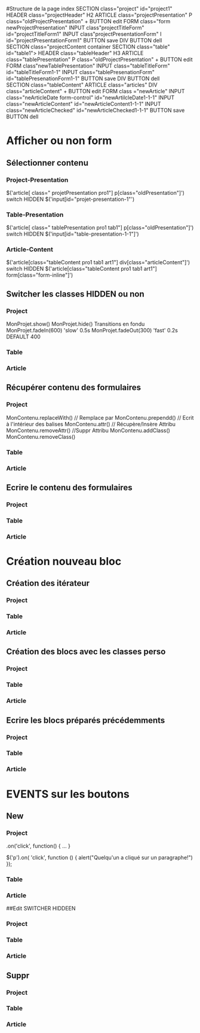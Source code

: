 #Structure de la page index
    SECTION class="project" id="project1"
        HEADER class="projectHeader"
            H2
            ARTICLE class="projectPresentation"
                P class="oldProjectPresentation" + BUTTON edit
                FORM class="form newProjectPresentation"
                    INPUT class"projectTitleForm" id="projectTitleForm1"
                    INPUT class"projectPresentationForm" I id="projectPresentationForm1"
                    BUTTON save
        DIV BUTTON dell    
        SECTION class="projectContent container
            SECTION class="table" id="table1">
                HEADER class="tableHeader"
                    H3
                    ARTICLE class="tablePresentation"
                        P class="oldProjectPresentation" + BUTTON edit
                        FORM class"newTablePresentation"
                            INPUT class="tableTitleForm" id="tableTitleForm1-1"
                            INPUT class="tablePresenationForm" id="tablePresenationForm1-1"
                            BUTTON save
                DIV BUTTON dell  
                SECTION class="tableContent"
                    ARTICLE class="articles"
                        DIV class="articleContent" + BUTTON edit
                        FORM class ="newArticle"
                            INPUT class="neArticleDate form-control" id="newArtilcleDate1-1-1"
                            INPUT class="newArticleContent" id="newArticleContent1-1-1"
                            INPUT class="newArticleChecked" id="newArticleChecked1-1-1"
                            BUTTON save
                            BUTTON dell





# Afficher ou non form

## Sélectionner contenu

### Project-Presentation
$('article[ class=" projetPresentation pro1"] p[class="oldPresentation"]')
switch HIDDEN
$('input[id="projet-presentation-1"')

### Table-Presentation
$('article[ class=" tablePresentation pro1 tab1"] p[class="oldPresentation"]')
switch HIDDEN
$('input[id="table-presentation-1-1"]')

### Article-Content
$('article[class="tableContent pro1 tab1 art1"]  div[class="articleContent"]')
switch HIDDEN
$('article[class="tableContent pro1 tab1 art1"] form[class="form-inline"]')

## Switcher les classes HIDDEN ou non
### Project
MonProjet.show()
MonProjet.hide()
Transitions en fondu
MonProjet.fadeIn(600) 'slow' 0.5s
MonProjet.fadeOut(300) 'fast' 0.2s DEFAULT 400
### Table

### Article

## Récupérer contenu des formulaires
### Project
MonContenu.replaceWith() // Remplace par
MonContenu.prependd() // Ecrit à l'intérieur des balises
MonContenu.attr() // Récupère/Insère Attribu
MonContenu.removeAttr() //Suppr Attribu
MonContenu.addClass() 
MonContenu.removeClass()
### Table

### Article

## Ecrire le contenu des formulaires
### Project

### Table

### Article

# Création nouveau bloc

## Création des itérateur
### Project

### Table

### Article

## Création des blocs avec les classes perso
### Project

### Table

### Article

## Ecrire les blocs préparés précédemments
### Project

### Table

### Article

# EVENTS sur les boutons
## New
### Project
.on('click', function() { … }

$('p').on( 'click', function () {
    alert("Quelqu'un a cliqué sur un paragraphe!")
});

### Table

### Article

##Edit SWITCHER HIDDEEN
### Project

### Table

### Article

## Suppr
### Project

### Table

### Article



